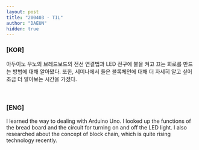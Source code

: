 ```yaml
---
layout: post
title: "200403 - TIL"
author: "DAEUN"
hidden: true
---
```


### [KOR]
아두이노 우노의 브레드보드의 전선 연결법과 LED 전구에 불을 켜고 끄는 회로를 만드는 방법에 대해 알아봤다. 또한, 세미나에서 들은 블록체인에 대해 더 자세히 알고 싶어 조금 더 알아보는 시간을 가졌다.
<br><br><br>
### [ENG]
I learned the way to dealing with Arduino Uno. I looked up the functions of the bread board and the circuit for turning on and off the LED light. I also researched about the concept of block chain, which is quite rising technology recently.